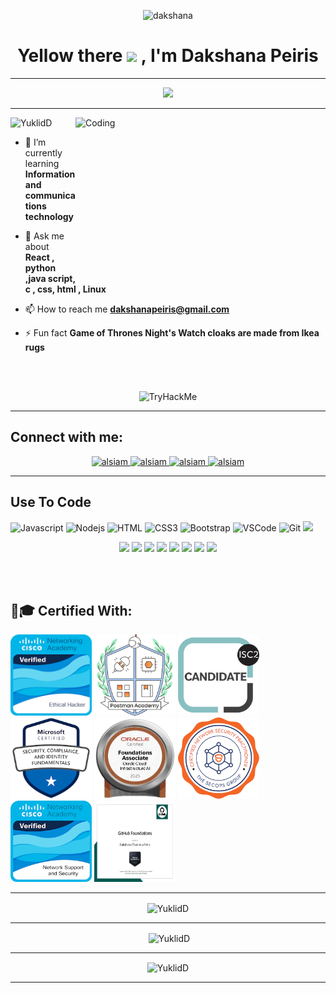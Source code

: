  <p align="center"> <img src="https://user-images.githubusercontent.com/74038190/240304586-d48893bd-0757-481c-8d7e-ba3e163feae7.png" alt="dakshana"  /> </p>
<h1 align="center">Yellow there <img src="https://media.giphy.com/media/hvRJCLFzcasrR4ia7z/giphy.gif" width="35"> , I'm Dakshana Peiris</h1>
<hr>
<p align="center">
  <a href="https://github.com/DenverCoder1/readme-typing-svg"><img src="https://readme-typing-svg.herokuapp.com?font=Time+New+Roman&color=%23C8BE25&size=25&center=true&vCenter=true&width=600&height=100&lines=A+passionate+DevSecOps+from+Sri+Lanka;IT+Student+.+.+.+.;CTF+Player+.+.+.+.;MERN+Developer+.+.+.+.;Always+learning+new+things+.+.+.+."></a>
</p>
<hr>


<img align="right" alt="Coding" width="400" height="250" src="https://media.tenor.com/rePDfDWO3XoAAAAd/hacking.gif">

<p align="left"> <img src="https://komarev.com/ghpvc/?username=YuklidD&label=Profile%20views&color=0e75b6&style=flat" alt="YuklidD" /> </p>



- 🌱 I’m currently learning **Information and communications technology**

- 💬 Ask me about **React , python ,java script, c , css, html , Linux**

- 📫 How to reach me **dakshanapeiris@gmail.com**

- ⚡ Fun fact **Game of Thrones Night's Watch cloaks are made from Ikea rugs**

</br></br>
<div align="center">
<img src="https://tryhackme-badges.s3.amazonaws.com/H0w13r.png"  alt="TryHackMe">
</div>
<hr>
<h2>Connect with me:</h2>

<p align="center">
 <a href="https://dakshanapeiris.me/" target="blank">
  <img src="https://img.shields.io/badge/Website-DC143C?style=for-the-badge&logo=medium&logoColor=white" alt="alsiam" />
 </a>
 <a href="https://www.linkedin.com/in/dakshanapeiris/" target="_blank">
  <img src="https://img.shields.io/badge/LinkedIn-0077B5?style=for-the-badge&logo=linkedin&logoColor=white" alt="alsiam"/>
 </a>
 <a href="https://www.instagram.com/invites/contact/p&utm_content=5ljl6pm" target="_blank">
  <img src="https://img.shields.io/badge/Instagram-fe4164?style=for-the-badge&logo=instagram&logoColor=white" alt="alsiam" />
 </a> 
 <a href="https://facebook.com/dakshana.tharindu" target="_blank">
  <img src="https://img.shields.io/badge/Facebook-20BEFF?&style=for-the-badge&logo=facebook&logoColor=white" alt="alsiam"  />
  </a> 
  
</p>
<hr>


## Use To Code

![Javascript](https://img.shields.io/badge/Javascript-F0DB4F?style=for-the-badge&labelColor=black&logo=javascript&logoColor=F0DB4F)
![Nodejs](https://img.shields.io/badge/Nodejs-3C873A?style=for-the-badge&labelColor=black&logo=node.js&logoColor=3C873A)
![HTML](https://img.shields.io/badge/HTML5-E34F26?style=for-the-badge&logo=html5&logoColor=white)
![CSS3](https://img.shields.io/badge/CSS3-1572B6?style=for-the-badge&logo=css3&logoColor=white)
![Bootstrap](https://img.shields.io/badge/Bootstrap-563D7C?style=for-the-badge&logo=bootstrap&logoColor=white)
![VSCode](https://img.shields.io/badge/Visual_Studio-0078d7?style=for-the-badge&logo=visual%20studio&logoColor=white)
![Git](https://img.shields.io/badge/Git-F05032?style=for-the-badge&logo=git&logoColor=white)
<img src="https://img.shields.io/badge/Java-ED8B00?style=for-the-badge&logo=java&logoColor=white" height="25">




<p align="center">
<img src="https://img.shields.io/badge/jupyter-F3631D.svg?&style=for-the-badge&logo=jupyter&logoColor=white" height="25"/> 
<img src="https://camo.githubusercontent.com/202a58d250ff1d21ee70433e0070b55f8fed747f8883c1750742aa791b1ad871/68747470733a2f2f696d672e736869656c64732e696f2f62616467652f2d4769744875622d3035313232413f7374796c653d666c6174266c6f676f3d676974687562" height="25"/>  
<img src="https://img.shields.io/badge/anaconda-42B029.svg?&style=for-the-badge&logo=anaconda&logoColor=white" height="25"/> 
<img src="https://img.shields.io/badge/Python-3776AB?style=for-the-badge&logo=python&logoColor=white" height="25">
<img src="https://img.shields.io/badge/C-00599C?style=for-the-badge&logo=c&logoColor=white" height="25">

<img src="https://img.shields.io/badge/MySQL-00000F?style=for-the-badge&logo=mysql&logoColor=white" height="25">
<img src="https://img.shields.io/badge/pycharm-143?style=for-the-badge&logo=pycharm&logoColor=black&color=black&labelColor=green" height="25">
<img src="https://img.shields.io/badge/sublime_text-%23575757.svg?&style=for-the-badge&logo=sublime-text&logoColor=important" height="25">

</p>

<br /><br />
## 🔖🎓 Certified With:

<a href="https://www.credly.com/badges/d1698834-42cf-44d1-9dc2-1d0cf844ce40/public_url"><img src="https://github.com/YuklidD/YuklidD/blob/main/Images/ethical-hacker.png" height="130" width="130"></img></a>
<a href="https://badgr.com/public/assertions/rRojVxkMRs-Sle6RDSlcdg?identity__email=dakshanapeiris@gmail.com"><img src="https://github.com/YuklidD/YuklidD/blob/main/Images/PostmanAcademyShield.png" height="130" width="130"></img></a>
<a href="https://www.credly.com/badges/f7589819-da60-407f-90d3-4deebbe409e6/public_url"><img src="https://github.com/YuklidD/YuklidD/blob/main/Images/isc2-candidate.png" height="130" width="130"></img></a>
<a href="https://www.credly.com/badges/3fb8b4db-9e74-404b-b01b-862488ed69cc/public_url"><img src="https://github.com/YuklidD/YuklidD/blob/main/Images/microsoft-certified-security-compliance-and-identity-fundamentals.png" height="130" width="130"></img></a>
<a href="https://catalog-education.oracle.com/pls/certview/sharebadge?id=D5A76C61D5B1B750EC5D315B4AF4AE5A25F8E2BE4104FC282D7E65F21E2D7289"><img src="https://github.com/YuklidD/YuklidD/blob/main/Images/OCI23AIFCA-cropped.png" height="130" width="130"></img></a>
<a href="https://candidate.speedexam.net/certificate.aspx?SSTATE=am4131EniU8ntjp4bO5mXTirvAiHbuROk+V+WEIv0RbeFzLn/oeJzUWQ1z/uusvq6BmnPQeVo81BCi7Zx3uFvdlx+ST0I+EO5MI/t12TBFc="><img src="https://github.com/YuklidD/YuklidD/blob/main/Images/Certified-Network-Security-Practitioner-whbg.png" height="130" width="130"></img></a>
<a href="https://www.credly.com/badges/30ab5b0f-2215-4077-8e11-0e5388d31f70/public_url"><img src="https://github.com/YuklidD/YuklidD/blob/main/Images/network-support-and-security.png" height="130" width="130"></img></a>
<a href="https://www.credly.com/badges/bd1ba631-870e-4dd8-9691-0e4050c2a3ce/public_url"><img src="https://github.com/YuklidD/YuklidD/blob/main/Images/Github%20Foundations.jpg" height="130" width="130"></img></a>


<hr>
<p  align="center"><img align="center" src="https://github-readme-stats.vercel.app/api/top-langs?username=YuklidD&show_icons=true&locale=en&layout=compact" alt="YuklidD" /></p>
<hr>
<p  align="center">&nbsp;<img align="center" src="https://github-readme-stats.vercel.app/api?username=YuklidD&show_icons=true&locale=en" alt="YuklidD" /></p>
<hr>
<p  align="center"><img align="center" src="https://github-readme-streak-stats.herokuapp.com/?user=YuklidD&" alt="YuklidD" /></p>
<hr>
